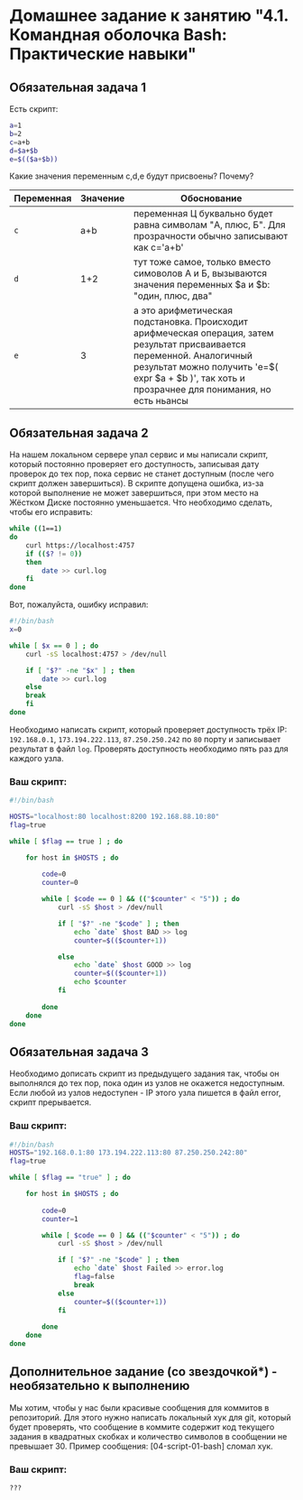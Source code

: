 # Домашнее задание к занятию "4.1. Командная оболочка Bash: Практические навыки"

## Обязательная задача 1

Есть скрипт:
```bash
a=1
b=2
c=a+b
d=$a+$b
e=$(($a+$b))
```

Какие значения переменным c,d,e будут присвоены? Почему?

| Переменная  | Значение | Обоснование |
| ------------- | ------------- | ------------- |
| `c`  | a+b  | переменная Ц буквально будет равна символам "A, плюс, Б". Для прозрачности обычно записывают как с='a+b' |
| `d`  | 1+2  | тут тоже самое, только вместо симоволов А и Б, вызываются значения переменных $a и $b: "один, плюс, два" |
| `e`  | 3  | а это арифметическая подстановка. Происходит арифмеческая операция, затем результат присваивается переменной. Аналогичный результат можно получить  'e=$( expr $a + $b )', так хоть и прозрачнее для понимания, но есть ньансы |


## Обязательная задача 2
На нашем локальном сервере упал сервис и мы написали скрипт, который постоянно проверяет его доступность, записывая дату проверок до тех пор, пока сервис не станет доступным (после чего скрипт должен завершиться). В скрипте допущена ошибка, из-за которой выполнение не может завершиться, при этом место на Жёстком Диске постоянно уменьшается. Что необходимо сделать, чтобы его исправить:
```bash
while ((1==1)
do
	curl https://localhost:4757
	if (($? != 0))
	then
		date >> curl.log
	fi
done
```
Вот, пожалуйста, ошибку исправил:
```bash
#!/bin/bash
x=0

while [ $x == 0 ] ; do
	curl -sS localhost:4757 > /dev/null

	if [ "$?" -ne "$x" ] ; then
		date >> curl.log
	else
	break	
	fi
done
```

Необходимо написать скрипт, который проверяет доступность трёх IP: `192.168.0.1`, `173.194.222.113`, `87.250.250.242` по `80` порту и записывает результат в файл `log`. Проверять доступность необходимо пять раз для каждого узла.

### Ваш скрипт:
```bash
#!/bin/bash

HOSTS="localhost:80 localhost:8200 192.168.88.10:80"
flag=true

while [ $flag == true ] ; do

	for host in $HOSTS ; do
	
		code=0
		counter=0

		while [ $code == 0 ] && (("$counter" < "5")) ; do
			curl -sS $host > /dev/null

			if [ "$?" -ne "$code" ] ; then
				echo `date` $host BAD >> log
				counter=$(($counter+1))

			else
				echo `date` $host GOOD >> log
				counter=$(($counter+1))
				echo $counter 
			fi
			
		done
	done
done
```

## Обязательная задача 3
Необходимо дописать скрипт из предыдущего задания так, чтобы он выполнялся до тех пор, пока один из узлов не окажется недоступным. Если любой из узлов недоступен - IP этого узла пишется в файл error, скрипт прерывается.

### Ваш скрипт:
```bash
#!/bin/bash
HOSTS="192.168.0.1:80 173.194.222.113:80 87.250.250.242:80"
flag=true

while [ $flag == "true" ] ; do

	for host in $HOSTS ; do
  
		code=0
		counter=1

		while [ $code == 0 ] && (("$counter" < "5")) ; do
			curl -sS $host > /dev/null

			if [ "$?" -ne "$code" ] ; then
				echo `date` $host Failed >> error.log
				flag=false
				break
			else
				counter=$(($counter+1)) 
			fi
			
		done
	done
done
```

## Дополнительное задание (со звездочкой*) - необязательно к выполнению

Мы хотим, чтобы у нас были красивые сообщения для коммитов в репозиторий. Для этого нужно написать локальный хук для git, который будет проверять, что сообщение в коммите содержит код текущего задания в квадратных скобках и количество символов в сообщении не превышает 30. Пример сообщения: \[04-script-01-bash\] сломал хук.

### Ваш скрипт:
```bash
???
```

